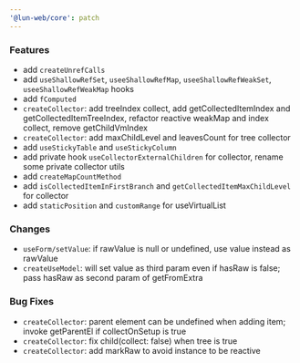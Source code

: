```yaml
---
'@lun-web/core': patch
---
```


### Features

- add `createUnrefCalls`
- add `useShallowRefSet`, `useeShallowRefMap`, `useeShallowRefWeakSet`, `useeShallowRefWeakMap` hooks
- add `fComputed`
- `createCollector`: add treeIndex collect, add getCollectedItemIndex and getCollectedItemTreeIndex, refactor reactive weakMap and index collect, remove getChildVmIndex
- `createCollector`: add maxChildLevel and leavesCount for tree collector
- add `useStickyTable` and `useStickyColumn`
- add private hook `useCollectorExternalChildren` for collector, rename some private collector utils
- add `createMapCountMethod`
- add `isCollectedItemInFirstBranch` and `getCollectedItemMaxChildLevel` for collector
- add `staticPosition` and `customRange` for useVirtualList

### Changes

- `useForm/setValue`: if rawValue is null or undefined, use value instead as rawValue
- `createUseModel`: will set value as third param even if hasRaw is false; pass hasRaw as second param of getFromExtra

### Bug Fixes

- `createCollector`: parent element can be undefined when adding item; invoke getParentEl if collectOnSetup is true
- `createCollector`: fix child(collect: false) when tree is true
- `createCollector`: add markRaw to avoid instance to be reactive